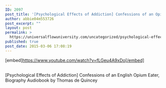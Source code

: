 ```yaml
---
ID: 2097
post_title: '[Psychological Effects of Addiction] Confessions of an Opium Eater, Biography'
author: abbie04m553726
post_excerpt: ""
layout: post
permalink: >
  https://universalflowuniversity.com/uncategorized/psychological-effects-of-addiction-confessions-of-an-opium-eater-biography/
published: true
post_date: 2015-03-06 17:08:19
---
```

[embed]https://www.youtube.com/watch?v=fLGeu4A9xDo[/embed]</br></br>
<p>[Psychological Effects of Addiction] Confessions of an English Opium Eater, Biography Audiobook by Thomas de Quincey</p>